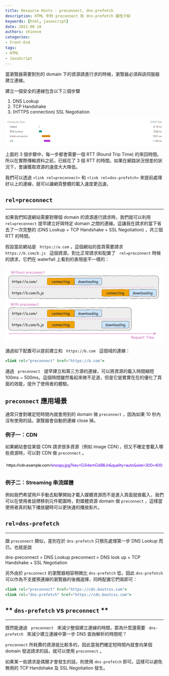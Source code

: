 ```yaml
---
title: Resource Hints - preconnect, dns-prefetch
description: HTML 中的 preconnect 和 dns-prefetch 属性介紹
keywords: [html, javascript]
date: 2021-06-10
authors: shineve
categories:
- Front-End
tags:
- HTML
- JavaScript
---
```


當瀏覽器需要對別的 domain 下的資源請進行求的時候，瀏覽器必須與該伺服器建立連線。

建立一個安全的連線包含以下三個步驟

1. DNS Lookup
2. TCP Handshake
3. (HTTPS connection) SSL Negotiation

![可以透過 Chrome DevTools → Network → Timing 來查看](handshake.png)

上面的 3 個步驟中，每一步都會需要一個 RTT (Round Trip Time) 的來回時間。所以在實際傳輸資料之前，已經花了 3 個 RTT 的時間。如果在網路狀況很差的狀況下，會讓獲取資源的速度大大降低。

我們可以透過 `<link rel=preconnect>` 和 `<link rel=dns-prefetch>` 來提前處理好以上的連線，就可以讓網頁整體的載入速度更迅速。

<!--truncate-->

## **`rel=preconnect`**

---

如果我們知道網站需要對哪個 domain 的資源進行請求時，我們就可以利用 `rel=preconnect` 提早建立好與特定 domain 之間的連線。這讓我在請求的當下省去了一次完整的 (DNS Lookup + TCP Handshake + SSL Negotiation) ，共三個 RTT 的時間。

假設當前網站是   `https://a.com` ，這個網站的首頁需要請求   `https://b.com/b.js`   這個資源。對比正常請求和配置了   `rel=preconnect` 時候的請求，它們在 waterfall 上看到的表現是不一樣的：

![without preconnect vs preconnect](preconnect.png)

通過如下配置可以提前建立和   `https://b.com`   這個域的連線：

```jsx
<link rel="preconnect" href="https://b.com">
```

通過   `preconnect`   提早建立和第三方源的連線，可以將資源的載入時間縮短 100ms ~ 500ms，這個時間雖然看起來微不足道，但是它是實實在在的優化了頁面的效能，提升了使用者的體驗。

## `preconnect` 應用場景

通常只會對確定短時間內就會用到的 domain 做 `preconnect` ，因為如果 10 秒內沒有使用的話，瀏覽器會自動把連線 close 掉。

### 例子一：CDN

如果網站會從某個 CDN 請求很多資源（例如 image CDN），但又不確定會載入哪些資源時，可以對 CDN 做 `preconnect` 。

![cdn](cdn.png)

### 例子二：Streaming 串流媒體

例如我們希望用戶手動去點擊開始才載入媒體資源而不是進入頁面就做載入，我們可以在使用者鼠標移到元件範圍時，對媒體資源 domain 做 `preconnect` ，這樣當使用者真的點下播放鍵時可以更快速的播放影片。

## **`rel=dns-prefetch`**

---

跟 `preconnect` 類似，差別在於 `dns-prefetch` 只預先處理第一步 DNS Lookup 而已。也就是說

dns-preconnect = DNS Lookup
preconnect = DNS look up + TCP Handshake + SSL Negotiation

另外由於 `preconnect` 的瀏覽器相容稍微比 `dns-prefetch` 低，因此 `dns-prefetch` 可以作為不支援預連線的瀏覽器的後備選擇，同時配置它們兩即可：

```jsx
<link rel="preconnect" href="https://cdn.bootcss.com">
<link rel="dns-prefetch" href="https://cdn.bootcss.com">
```

## ** `dns-prefetch` vs `preconnect` **

---

既然能通過   `preconnect`   來減少整個建立連線的時間，那為什麼還需要   `dns-prefetch`   來減少建立連線中第一步 DNS 查詢解析的時間呢？

`preconnect` 所耗費的資源是比較多的，因此當我們確定短時間內就會向某個 domain 發送請求的話，就可以使用 `preconnect` 。

如果某一些請求是偶爾才會發生的話，則使用 `dns-prefetch` 即可。這樣可以避免無用的 TCP Handshake 及 SSL Negotiation 發生。

